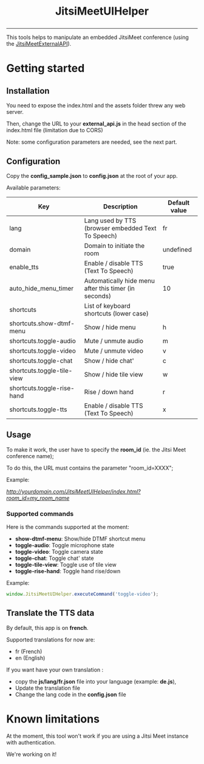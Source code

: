 # <p align="center">JitsiMeetUIHelper</p>

<hr />

This tools helps to manipulate an embedded JitsiMeet conference (using the [JitsiMeetExternalAPI](https://jitsi.github.io/handbook/docs/dev-guide/dev-guide-iframe/)).


# Getting started

## Installation

You need to expose the index.html and the assets folder threw any web server.

Then, change the URL to your **external_api.js** in the head section of the index.html file (limitation due to CORS)

Note: some configuration parameters are needed, see the next part.

## Configuration

Copy the **config_sample.json** to **config.json** at the root of your app.

Available parameters:

| Key                        | Description                                           | Default value |
|----------------------------|-------------------------------------------------------|---------------|
| lang                       | Lang used by TTS (browser embedded Text To Speech)    | fr            |
| domain                     | Domain to initiate the room                           | undefined     |
| enable_tts                 | Enable / disable TTS (Text To Speech)                 | true          |
| auto_hide_menu_timer       | Automatically hide menu after this timer (in seconds) | 10            |
| shortcuts                  | List of keyboard shortcuts (lower case)               |               |
| shortcuts.show-dtmf-menu   | Show / hide menu                                      | h             |
| shortcuts.toggle-audio     | Mute / unmute audio                                   | m             |
| shortcuts.toggle-video     | Mute / unmute video                                   | v             |
| shortcuts.toggle-chat      | Show / hide chat'                                     | c             |
| shortcuts.toggle-tile-view | Show / hide tile view                                 | w             |
| shortcuts.toggle-rise-hand | Rise / down hand                                      | r             |
| shortcuts.toggle-tts       | Enable / disable TTS (Text To Speech)                 | x             |

 

## Usage

To make it work, the user have to specify the **room_id** (ie. the Jitsi Meet conference name);

To do this, the URL must contains the parameter "room_id=XXXX";

Example: 

*http://yourdomain.com/JitsiMeetUIHelper/index.html?room_id=my_room_name*

### Supported commands

Here is the commands supported at the moment:
* **show-dtmf-menu**: Show/hide DTMF shortcut menu
* **toggle-audio**: Toggle microphone state
* **toggle-video**: Toggle camera state
* **toggle-chat**: Toggle chat' state
* **toggle-tile-view**: Toggle use of tile view
* **toggle-rise-hand**: Toggle hand rise/down


Example:
```javascript
window.JitsiMeetUIHelper.executeCommand('toggle-video');
```




## Translate the TTS data

By default, this app is on **french**.

Supported translations for now are:
* fr (French)
* en (English)

If you want have your own translation :
 * copy the **js/lang/fr.json** file into your language (example: **de.js**),
 * Update the translation file
 * Change the lang code in the **config.json** file

# Known limitations

At the moment, this tool won't work if you are using a Jitsi Meet instance with authentication.

We're working on it!